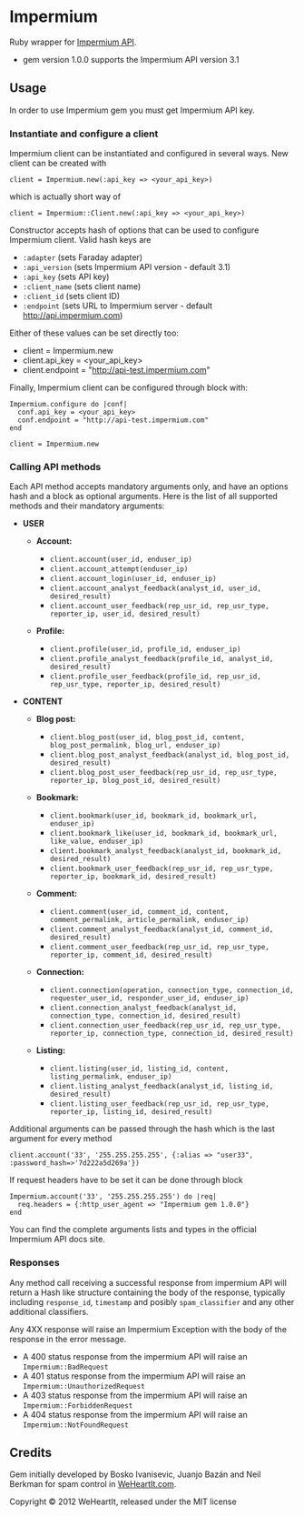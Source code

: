 # Impermium

Ruby wrapper for [Impermium API](http://impermium.com).

* gem version 1.0.0 supports the Impermium API version 3.1

## Usage

In order to use Impermium gem you must get Impermium API key.

### Instantiate and configure a client

Impermium client can be instantiated and configured in several ways. New client can be created with

    client = Impermium.new(:api_key => <your_api_key>)

which is actually short way of 

    client = Impermium::Client.new(:api_key => <your_api_key>)

Constructor accepts hash of options that can be used to configure Impermium client. Valid hash keys are

* `:adapter` (sets Faraday adapter)
* `:api_version` (sets Impermium API version - default 3.1)
* `:api_key` (sets API key)
* `:client_name` (sets client name)
* `:client_id` (sets client ID)
* `:endpoint` (sets URL to Impermium server - default http://api.impermium.com)

Either of these values can be set directly too:

* client = Impermium.new
* client.api_key = <your_api_key>
* client.endpoint = "http://api-test.impermium.com"

Finally, Impermium client can be configured through block with:

    Impermium.configure do |conf|
      conf.api_key = <your_api_key>
      conf.endpoint = "http://api-test.impermium.com"
    end

    client = Impermium.new

### Calling API methods

Each API method accepts mandatory arguments only, and have an options hash and a block as optional arguments. Here is the list of all supported methods and their mandatory arguments:
 
* __USER__
    + __Account:__
      - `client.account(user_id, enduser_ip)`
      - `client.account_attempt(enduser_ip)`
      - `client.account_login(user_id, enduser_ip)`
      - `client.account_analyst_feedback(analyst_id, user_id, desired_result)`
      - `client.account_user_feedback(rep_usr_id, rep_usr_type, reporter_ip, user_id, desired_result)`
      
    + __Profile:__
      - `client.profile(user_id, profile_id, enduser_ip)`
      - `client.profile_analyst_feedback(profile_id, analyst_id, desired_result)`
      - `client.profile_user_feedback(profile_id, rep_usr_id, rep_usr_type, reporter_ip, desired_result)`

* __CONTENT__
    + __Blog post:__
      - `client.blog_post(user_id, blog_post_id, content, blog_post_permalink, blog_url, enduser_ip)`
      - `client.blog_post_analyst_feedback(analyst_id, blog_post_id, desired_result)`
      - `client.blog_post_user_feedback(rep_usr_id, rep_usr_type, reporter_ip, blog_post_id, desired_result)`
  
    + __Bookmark:__
      - `client.bookmark(user_id, bookmark_id, bookmark_url, enduser_ip)`
      - `client.bookmark_like(user_id, bookmark_id, bookmark_url, like_value, enduser_ip)`
      - `client.bookmark_analyst_feedback(analyst_id, bookmark_id, desired_result)`
      - `client.bookmark_user_feedback(rep_usr_id, rep_usr_type, reporter_ip, bookmark_id, desired_result)`
      
    + __Comment:__
      - `client.comment(user_id, comment_id, content, comment_permalink, article_permalink, enduser_ip)`
      - `client.comment_analyst_feedback(analyst_id, comment_id, desired_result)`
      - `client.comment_user_feedback(rep_usr_id, rep_usr_type, reporter_ip, comment_id, desired_result)`
      
    + __Connection:__
      - `client.connection(operation, connection_type, connection_id, requester_user_id, responder_user_id, enduser_ip)`
      - `client.connection_analyst_feedback(analyst_id, connection_type, connection_id, desired_result)`
      - `client.connection_user_feedback(rep_usr_id, rep_usr_type, reporter_ip, connection_type, connection_id, desired_result)`
      
    + __Listing:__
      - `client.listing(user_id, listing_id, content, listing_permalink, enduser_ip)`
      - `client.listing_analyst_feedback(analyst_id, listing_id, desired_result)`
      - `client.listing_user_feedback(rep_usr_id, rep_usr_type, reporter_ip, listing_id, desired_result)`

Additional arguments can be passed through the hash which is the last argument for every method

    client.account('33', '255.255.255.255', {:alias => "user33", :password_hash=>'7d222a5d269a'})

If request headers have to be set it can be done through block

    Impermium.account('33', '255.255.255.255') do |req|
      req.headers = {:http_user_agent => "Impermium gem 1.0.0"}
    end

You can find the complete arguments lists and types in the official Impermium API docs site.

### Responses

Any method call receiving a successful response from impermium API will return a Hash like structure containing the body of the response, typically including `response_id`, `timestamp` and posibly `spam_classifier` and any other additional classifiers.

Any 4XX response will raise an Impermium Exception with the body of the response in the error message.

* A 400 status response from the impermium API will raise an `Impermium::BadRequest`
* A 401 status response from the impermium API will raise an `Impermium::UnauthorizedRequest`
* A 403 status response from the impermium API will raise an `Impermium::ForbiddenRequest`
* A 404 status response from the impermium API will raise an `Impermium::NotFoundRequest`
  
## Credits

Gem initially developed by Bosko Ivanisevic, Juanjo Bazán and Neil Berkman for spam control in [WeHeartIt.com](http://weheartit.com/).

Copyright © 2012 WeHeartIt, released under the MIT license